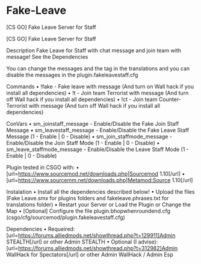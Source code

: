 # Fake-Leave
[CS GO] Fake Leave Server for Staff


[CS GO] Fake Leave Server for Staff

Description
Fake Leave for Staff with chat message and join team with message!
See the Dependencies

You can change the messages and the tag in the translations and you can disable the messages in the plugin.fakeleavestaff.cfg



Commands
• !fake - Fake leave with message (And turn on Wall hack if you install all dependencies)
• !t - Join team Terrorist with message (And turn off Wall hack if you install all dependencies)
• !ct -  Join team Counter-Terrorist with message (And turn off Wall hack if you install all dependencies)

ConVars
• sm_joinstaff_message - Enable/Disable the Fake Join Staff Message
• sm_leavestaff_message - Enable/Disable the Fake Leave Staff Message (1 - Enable | 0 - Disable)
• sm_join_staffmode_message - Enable/Disable the Join Staff Mode (1 - Enable | 0 - Disable)
• sm_leave_staffmode_message - Enable/Disable the Leave Staff Mode (1 - Enable | 0 - Disable)

Plugin tested in CSGO with:
• [url=https://www.sourcemod.net/downloads.php]Sourcemod 1.10[/url]
• [url=https://www.sourcemm.net/downloads.php]Metamod:Source 1.10[/url]

Instalation
• Install all the dependencies described below!
• Upload the files (Fake Leave.smx for plugins folders and fakeleave.phrases.txt for translations folder)
• Restart your Server or Load the Plugin or Change the Map
• [Optional] Configure the file plugin.bhopwhenroundend.cfg (csgo/cfg/sourcemod/plugin.fakeleavestaff.cfg)

Dependencies
• Requeired: [url=https://forums.alliedmods.net/showthread.php?t=129911]Admin STEALTH[/url] or other Admin STEALTH
• Optional (I advise): [url=https://forums.alliedmods.net/showthread.php?t=312982]Admin WallHack for Spectators[/url] or other Admin WallHack / Admin Esp
